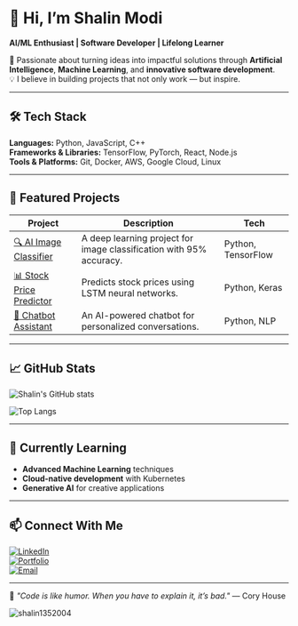 # 🌟 Hi, I’m Shalin Modi  
**AI/ML Enthusiast | Software Developer | Lifelong Learner**  

🚀 Passionate about turning ideas into impactful solutions through **Artificial Intelligence**, **Machine Learning**, and **innovative software development**.  
💡 I believe in building projects that not only work — but inspire.  

---

## 🛠 Tech Stack  
**Languages:** Python, JavaScript, C++  
**Frameworks & Libraries:** TensorFlow, PyTorch, React, Node.js  
**Tools & Platforms:** Git, Docker, AWS, Google Cloud, Linux  

---

## 📌 Featured Projects  
| Project | Description | Tech |
|---------|-------------|------|
| [🔍 AI Image Classifier](#) | A deep learning project for image classification with 95% accuracy. | Python, TensorFlow |
| [📊 Stock Price Predictor](#) | Predicts stock prices using LSTM neural networks. | Python, Keras |
| [💬 Chatbot Assistant](#) | An AI-powered chatbot for personalized conversations. | Python, NLP |

---

## 📈 GitHub Stats  
![Shalin's GitHub stats](https://github-readme-stats.vercel.app/api?username=YOUR_GITHUB_USERNAME&show_icons=true&theme=tokyonight)  

![Top Langs](https://github-readme-stats.vercel.app/api/top-langs/?username=YOUR_GITHUB_USERNAME&layout=compact&theme=tokyonight)  

---

## 🌱 Currently Learning  
- **Advanced Machine Learning** techniques  
- **Cloud-native development** with Kubernetes  
- **Generative AI** for creative applications  

---

## 📫 Connect With Me  
[![LinkedIn](https://img.shields.io/badge/LinkedIn-0077B5?style=flat&logo=linkedin&logoColor=white)](https://linkedin.com/in/YOUR_LINKEDIN)  
[![Portfolio](https://img.shields.io/badge/Portfolio-000?style=flat&logo=github&logoColor=white)](https://YOUR_PORTFOLIO_URL)  
[![Email](https://img.shields.io/badge/Email-D14836?style=flat&logo=gmail&logoColor=white)](mailto:YOUR_EMAIL)  

---

💬 *"Code is like humor. When you have to explain it, it’s bad."* — Cory House
<p><img align="center" src="https://github-readme-stats.vercel.app/api/top-langs?username=shalin1352004&show_icons=true&locale=en&layout=compact" alt="shalin1352004" /></p>

